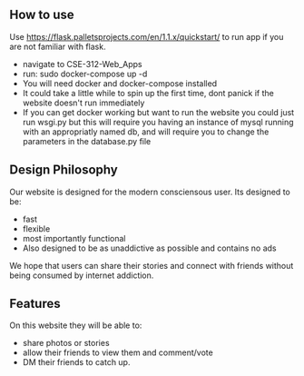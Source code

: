 ## How to use
Use https://flask.palletsprojects.com/en/1.1.x/quickstart/ to run app if you are not familiar with flask.
* navigate to CSE-312-Web_Apps
* run: sudo docker-compose up -d
* You will need docker and docker-compose installed
* It could take a little while to spin up the first time, dont panick if the website doesn't run immediately
* If you can get docker working but want to run the website you could just run wsgi.py but this will require you having an instance of mysql running with an appropriatly named db, and will require you to change the parameters in the database.py file

## Design Philosophy
Our website is designed for the modern consciensous user. Its designed to be:
* fast
* flexible
* most importantly functional
* Also designed to be as unaddictive as possible and contains no ads

We hope that users can share their stories and connect with friends without being consumed by internet addiction.

## Features
On this website they will be able to:
* share photos or stories
* allow their friends to view them and comment/vote
* DM their friends to catch up.
